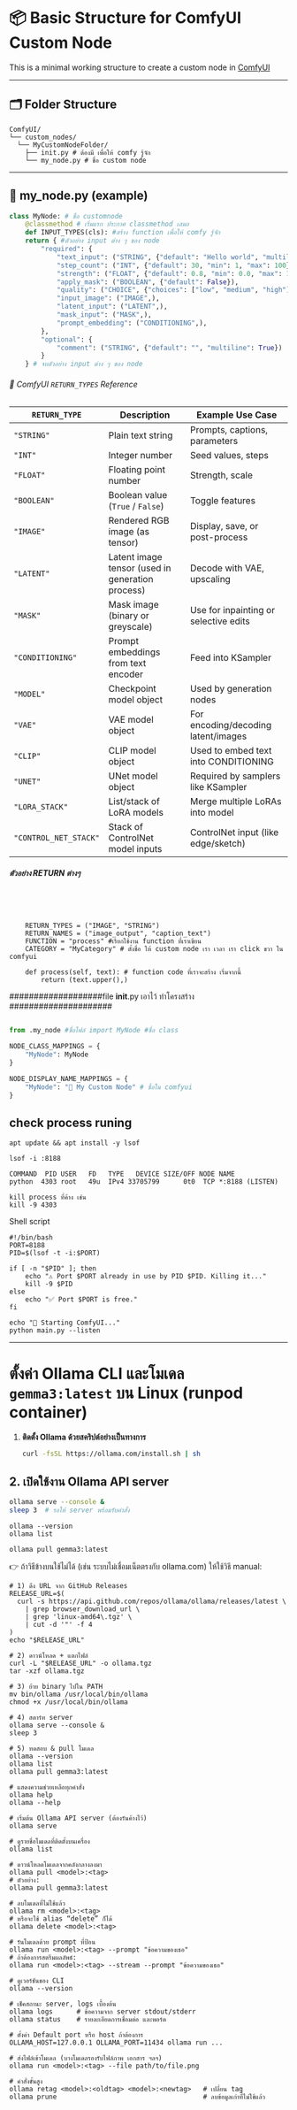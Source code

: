 # 📦 Basic Structure for ComfyUI Custom Node

This is a minimal working structure to create a custom node in [ComfyUI](https://github.com/comfyanonymous/ComfyUI) 

---

## 🗂 Folder Structure
```
ComfyUI/
└── custom_nodes/
  └── MyCustomNodeFolder/
    ├── init.py # ต้องมี เพื่อให้ comfy รู้จัก
    └── my_node.py # ชื่อ custom node
```

---

## 🧩 my_node.py (example)

```python
class MyNode: # ชื่อ customnode
    @classmethod # เริ่มแรก ประกาศ classmethod เสมอ
    def INPUT_TYPES(cls): #สร้าง function เพื่อให้ comfy รู้จัก
    return { #ตัวอย่าง input ต่าง ๆ ของ node 
        "required": {
            "text_input": ("STRING", {"default": "Hello world", "multiline": True}),
            "step_count": ("INT", {"default": 30, "min": 1, "max": 100}),
            "strength": ("FLOAT", {"default": 0.8, "min": 0.0, "max": 1.0}),
            "apply_mask": ("BOOLEAN", {"default": False}),
            "quality": ("CHOICE", {"choices": ["low", "medium", "high"], "default": "medium"}),
            "input_image": ("IMAGE",),
            "latent_input": ("LATENT",),
            "mask_input": ("MASK",),
            "prompt_embedding": ("CONDITIONING",),
        },
        "optional": {
            "comment": ("STRING", {"default": "", "multiline": True})
        }
    } # จบตัวอย่าง input ต่าง ๆ ของ node 
```
###### 🧠 ComfyUI `RETURN_TYPES` Reference

| `RETURN_TYPE`           | Description                                                      | Example Use Case                       |
|-------------------------|------------------------------------------------------------------|----------------------------------------|
| `"STRING"`              | Plain text string                                                | Prompts, captions, parameters          |
| `"INT"`                 | Integer number                                                   | Seed values, steps                     |
| `"FLOAT"`               | Floating point number                                            | Strength, scale                        |
| `"BOOLEAN"`             | Boolean value (`True` / `False`)                                 | Toggle features                        |
| `"IMAGE"`               | Rendered RGB image (as tensor)                                   | Display, save, or post-process         |
| `"LATENT"`              | Latent image tensor (used in generation process)                 | Decode with VAE, upscaling             |
| `"MASK"`                | Mask image (binary or greyscale)                                 | Use for inpainting or selective edits  |
| `"CONDITIONING"`        | Prompt embeddings from text encoder                              | Feed into KSampler                     |
| `"MODEL"`               | Checkpoint model object                                          | Used by generation nodes               |
| `"VAE"`                 | VAE model object                                                 | For encoding/decoding latent/images    |
| `"CLIP"`                | CLIP model object                                                | Used to embed text into CONDITIONING   |
| `"UNET"`                | UNet model object                                                | Required by samplers like KSampler     |
| `"LORA_STACK"`          | List/stack of LoRA models                                        | Merge multiple LoRAs into model        |
| `"CONTROL_NET_STACK"`   | Stack of ControlNet model inputs                                 | ControlNet input (like edge/sketch)    |
#####  ตัวอย่าง RETURN ต่างๆ
```




    RETURN_TYPES = ("IMAGE", "STRING")
    RETURN_NAMES = ("image_output", "caption_text")
    FUNCTION = "process" #เรียกใช้งาน function ที่เราเขียน
    CATEGORY = "MyCategory" # ตั้งชื่อ ให้ custom node เรา เวลา เรา click ขวา ใน comfyui

    def process(self, text): # function code ที่เราจะสร้าง เริ่มจากนี้
        return (text.upper(),)
```
###################file __init__.py เอาไว้ ทำโครงสร้าง #####################

```__init__.py # โครงสร้าง init จะประมาณนี้ เพื่อทำให้สามารถ โหลด custom node ได้

from .my_node #ชื่อไฟล์ import MyNode #ชื่อ class

NODE_CLASS_MAPPINGS = {
    "MyNode": MyNode
}

NODE_DISPLAY_NAME_MAPPINGS = {
    "MyNode": "🧩 My Custom Node" # ชื่อใน comfyui 
}
```

## check process runing
```
apt update && apt install -y lsof
```

```
lsof -i :8188

COMMAND  PID USER   FD   TYPE   DEVICE SIZE/OFF NODE NAME
python  4303 root   49u  IPv4 33705799      0t0  TCP *:8188 (LISTEN)

kill process ที่ค้าง เช่น
kill -9 4303

```

Shell script
``` 
#!/bin/bash
PORT=8188
PID=$(lsof -t -i:$PORT)

if [ -n "$PID" ]; then
    echo "⚠️ Port $PORT already in use by PID $PID. Killing it..."
    kill -9 $PID
else
    echo "✅ Port $PORT is free."
fi

echo "🚀 Starting ComfyUI..."
python main.py --listen
```

---

# ตั้งค่า Ollama CLI และโมเดล `gemma3:latest` บน Linux (runpod container)

1. **ติดตั้ง Ollama ด้วยสคริปต์อย่างเป็นทางการ**
   ```bash
   curl -fsSL https://ollama.com/install.sh | sh

    ```
## 2. เปิดใช้งาน Ollama API server
```bash
ollama serve --console &
sleep 3  # รอให้ server พร้อมรับคำสั่ง
```
```
ollama --version
ollama list
```
```
ollama pull gemma3:latest
```

👉 ถ้าวิธีข้างบนใช้ไม่ได้ (เช่น ระบบไม่เชื่อมเน็ตตรงกับ ollama.com) ให้ใช้วิธี manual:
```
# 1) ดึง URL จาก GitHub Releases
RELEASE_URL=$(
  curl -s https://api.github.com/repos/ollama/ollama/releases/latest \
    | grep browser_download_url \
    | grep 'linux-amd64\.tgz' \
    | cut -d '"' -f 4
)
echo "$RELEASE_URL"

# 2) ดาวน์โหลด + แตกไฟล์
curl -L "$RELEASE_URL" -o ollama.tgz
tar -xzf ollama.tgz

# 3) ย้าย binary ไปใน PATH
mv bin/ollama /usr/local/bin/ollama
chmod +x /usr/local/bin/ollama

# 4) สตาร์ท server
ollama serve --console &
sleep 3

# 5) ทดสอบ & pull โมเดล
ollama --version
ollama list
ollama pull gemma3:latest
```

```
# แสดงความช่วยเหลือทุกคำสั่ง
ollama help
ollama --help

# เริ่มต้น Ollama API server (ต้องรันค้างไว้)
ollama serve

# ดูรายชื่อโมเดลที่ติดตั้งบนเครื่อง
ollama list

# ดาวน์โหลดโมเดลจากคลังกลางลงมา
ollama pull <model>:<tag>
# ตัวอย่าง:
ollama pull gemma3:latest

# ลบโมเดลที่ไม่ใช้แล้ว
ollama rm <model>:<tag>
# หรือจะใช้ alias “delete” ก็ได้
ollama delete <model>:<tag>

# รันโมเดลด้วย prompt ที่ป้อน
ollama run <model>:<tag> --prompt "ข้อความของเธอ"
# ถ้าต้องการสตรีมผลลัพธ์:
ollama run <model>:<tag> --stream --prompt "ข้อความของเธอ"

# ดูเวอร์ชันของ CLI
ollama --version

# เช็คสถานะ server, logs เบื้องต้น
ollama logs      # ข้อความจาก server stdout/stderr
ollama status    # รายละเอียดการเชื่อมต่อ และพอร์ต

# ตั้งค่า Default port หรือ host ถ้าต้องการ
OLLAMA_HOST=127.0.0.1 OLLAMA_PORT=11434 ollama run ...

# ส่งไฟล์เข้าโมเดล (บางโมเดลรองรับไฟล์ภาพ เอกสาร ฯลฯ)
ollama run <model>:<tag> --file path/to/file.png

# คำสั่งขั้นสูง
ollama retag <model>:<oldtag> <model>:<newtag>   # เปลี่ยน tag
ollama prune                                     # ลบข้อมูลเก่าที่ไม่ใช้แล้ว

```
